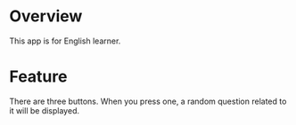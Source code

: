 # Overview

This app is for English learner.

# Feature

There are three buttons. When you press one, a random question related to it will be displayed.
